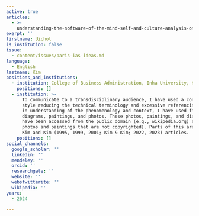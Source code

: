 ```yaml
---
active: true
articles:
  - >-
    understanding-the-software-of-the-mind-self-and-culture-analysis-of-the-secrets-to-happiness-health-and-long-life
exerpt: ''
firstname: Uichol
is_institution: false
issue:
  - content/issues/paris-ias-ideas.md
language:
  - English
lastname: Kim
positions_and_institutions:
  - institution: College of Business Administration, Inha University, Korea
    positions: []
  - institution: >-
      To communicate to a transdisciplinary audience, I have used a conversation
      style reducing the technical terminology and excessive referencing. To aid
      in understanding of the phenomenology and context, I have used figures,
      diagrams, paintings, and photos. These photos, paintings, and diagrams
      have been accessed from the public domain (e.g., wikipedia.org) and old
      photos and paintings that are not copyrighted). Parts of this are based on
      Kim and Kim (1995, 1999, 2001; Kim & Kim; 2022, 2023) articles.
    positions: []
social_channels:
  google_scholar: ''
  linkedin: ''
  mendeley: ''
  orcid: ''
  researchgate: ''
  website: ''
  webstwitterite: ''
  wikipedia: ''
years:
  - 2024

---
```

